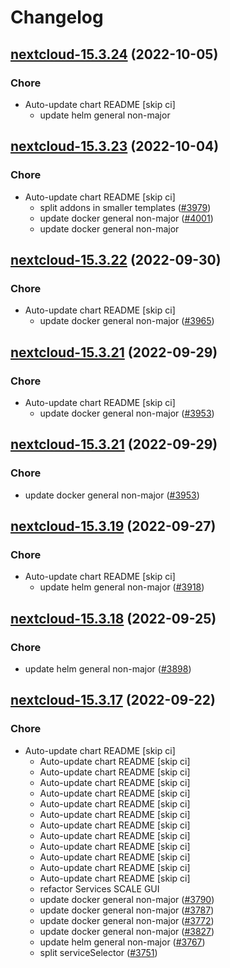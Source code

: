 # Changelog



## [nextcloud-15.3.24](https://github.com/truecharts/charts/compare/nextcloud-15.3.23...nextcloud-15.3.24) (2022-10-05)

### Chore

- Auto-update chart README [skip ci]
  - update helm general non-major




## [nextcloud-15.3.23](https://github.com/truecharts/charts/compare/nextcloud-15.3.22...nextcloud-15.3.23) (2022-10-04)

### Chore

- Auto-update chart README [skip ci]
  - split addons in smaller templates ([#3979](https://github.com/truecharts/charts/issues/3979))
  - update docker general non-major ([#4001](https://github.com/truecharts/charts/issues/4001))
  - update docker general non-major




## [nextcloud-15.3.22](https://github.com/truecharts/charts/compare/nextcloud-15.3.21...nextcloud-15.3.22) (2022-09-30)

### Chore

- Auto-update chart README [skip ci]
  - update docker general non-major ([#3965](https://github.com/truecharts/charts/issues/3965))




## [nextcloud-15.3.21](https://github.com/truecharts/charts/compare/nextcloud-15.3.20...nextcloud-15.3.21) (2022-09-29)

### Chore

- Auto-update chart README [skip ci]
  - update docker general non-major ([#3953](https://github.com/truecharts/charts/issues/3953))




## [nextcloud-15.3.21](https://github.com/truecharts/charts/compare/nextcloud-15.3.20...nextcloud-15.3.21) (2022-09-29)

### Chore

- update docker general non-major ([#3953](https://github.com/truecharts/charts/issues/3953))




## [nextcloud-15.3.19](https://github.com/truecharts/charts/compare/nextcloud-15.3.18...nextcloud-15.3.19) (2022-09-27)

### Chore

- Auto-update chart README [skip ci]
  - update helm general non-major ([#3918](https://github.com/truecharts/charts/issues/3918))




## [nextcloud-15.3.18](https://github.com/truecharts/charts/compare/nextcloud-16.0.0...nextcloud-15.3.18) (2022-09-25)

### Chore

- update helm general non-major ([#3898](https://github.com/truecharts/charts/issues/3898))




## [nextcloud-15.3.17](https://github.com/truecharts/charts/compare/nextcloud-15.3.13...nextcloud-15.3.17) (2022-09-22)

### Chore

- Auto-update chart README [skip ci]
  - Auto-update chart README [skip ci]
  - Auto-update chart README [skip ci]
  - Auto-update chart README [skip ci]
  - Auto-update chart README [skip ci]
  - Auto-update chart README [skip ci]
  - Auto-update chart README [skip ci]
  - Auto-update chart README [skip ci]
  - Auto-update chart README [skip ci]
  - Auto-update chart README [skip ci]
  - Auto-update chart README [skip ci]
  - Auto-update chart README [skip ci]
  - Auto-update chart README [skip ci]
  - refactor Services SCALE GUI
  - update docker general non-major ([#3790](https://github.com/truecharts/charts/issues/3790))
  - update docker general non-major ([#3787](https://github.com/truecharts/charts/issues/3787))
  - update docker general non-major ([#3772](https://github.com/truecharts/charts/issues/3772))
  - update docker general non-major ([#3827](https://github.com/truecharts/charts/issues/3827))
  - update helm general non-major ([#3767](https://github.com/truecharts/charts/issues/3767))
  - split serviceSelector ([#3751](https://github.com/truecharts/charts/issues/3751))

